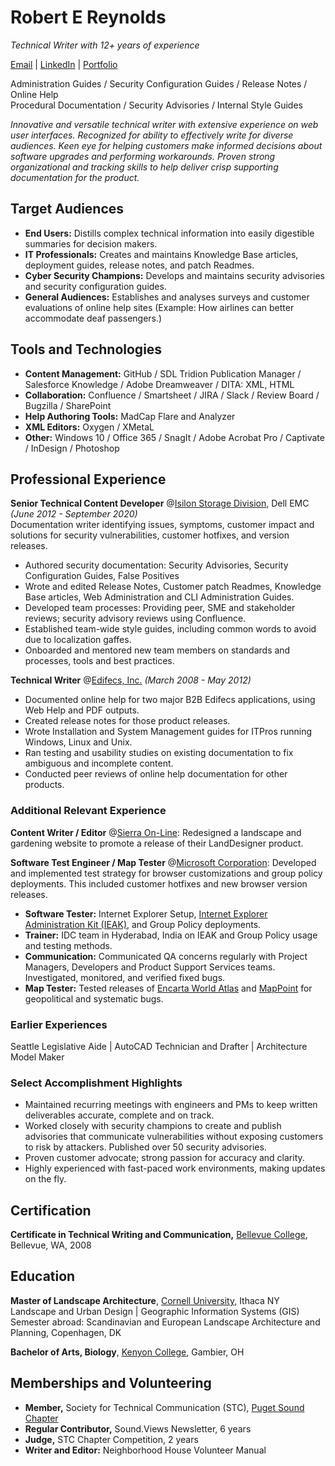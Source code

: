 # Robert E Reynolds

_Technical Writer with 12+ years of experience_

[Email](mailto:heyroberto@gmail.com)  |  [LinkedIn](https://linkedin.com/in/reynoldsrobert)  |  [Portfolio](https://github.com/robrey321/cv/blob/gh-pages/portfolio_descriptors.md)


Administration Guides / Security Configuration Guides / Release Notes / Online Help\
Procedural Documentation / Security Advisories / Internal Style Guides

_Innovative and versatile technical writer with extensive experience on web user interfaces. Recognized for ability to effectively write for diverse audiences. Keen eye for helping customers make informed decisions about software upgrades and performing workarounds. Proven strong organizational and tracking skills to help deliver crisp supporting documentation for the product._

## Target Audiences
- **End Users:** Distills complex technical information into easily digestible summaries for decision makers.
- **IT Professionals:** Creates and maintains Knowledge Base articles, deployment guides, release notes, and patch Readmes.
- **Cyber Security Champions:** Develops and maintains security advisories and security configuration guides.
- **General Audiences:** Establishes and analyses surveys and customer evaluations of online help sites (Example: How airlines can better accommodate deaf passengers.)

## Tools and Technologies
- **Content Management:** GitHub / SDL Tridion Publication Manager / Salesforce Knowledge / Adobe Dreamweaver / DITA: XML, HTML
- **Collaboration:** Confluence / Smartsheet / JIRA / Slack / Review Board / Bugzilla / SharePoint
- **Help Authoring Tools:** MadCap Flare and Analyzer
- **XML Editors:** Oxygen / XMetaL
- **Other:** Windows 10 / Office 365 / SnagIt / Adobe Acrobat Pro / Captivate / InDesign / Photoshop

## Professional Experience
**Senior Technical Content Developer**  @[Isilon Storage Division](https://www.delltechnologies.com/en-us/storage/isilon/onefs-operating-system.htm), Dell EMC _(June 2012 - September 2020)_<br>
Documentation writer identifying issues, symptoms, customer impact and solutions for security vulnerabilities, customer hotfixes, and version releases. 
- Authored security documentation: Security Advisories, Security Configuration Guides, False Positives
- Wrote and edited Release Notes, Customer patch Readmes, Knowledge Base articles, Web Administration and CLI Administration Guides.
- Developed team processes: Providing peer, SME and stakeholder reviews; security advisory reviews using Confluence. 
- Established team-wide style guides, including common words to avoid due to localization gaffes.
- Onboarded and mentored new team members on standards and processes, tools and best practices.


**Technical Writer** @[Edifecs, Inc.](https://www.edifecs.com/) _(March 2008 - May 2012)_
- Documented online help for two major B2B Edifecs applications, using Web Help and PDF outputs.
- Created release notes for those product releases. 
- Wrote Installation and System Management guides for ITPros running Windows, Linux and Unix.
- Ran testing and usability studies on existing documentation to fix ambiguous and incomplete content.
- Conducted peer reviews of online help documentation for other products.

### Additional Relevant Experience
**Content Writer / Editor** @[Sierra On-Line](https://en.wikipedia.org/wiki/Sierra_Entertainment): Redesigned a landscape and gardening website to promote a release of their LandDesigner product. 

**Software Test Engineer / Map Tester** @[Microsoft Corporation](https://www.microsoft.com): 
Developed and implemented test strategy for browser customizations and group policy deployments.  This included customer hotfixes and new browser version releases.
  - **Software Tester:** Internet Explorer Setup, [Internet Explorer Administration Kit (IEAK)](https://en.wikipedia.org/wiki/Internet_Explorer_Administration_Kit), and Group Policy deployments.
  - **Trainer:** IDC team in Hyderabad, India on IEAK and Group Policy usage and testing methods.
  - **Communication:** Communicated QA concerns regularly with Project Managers, Developers and Product Support Services teams. Investigated, monitored, and verified fixed bugs.
- **Map Tester:** Tested releases of [Encarta World Atlas](https://en.wikipedia.org/wiki/Encarta) and [MapPoint](https://en.wikipedia.org/wiki/Microsoft_MapPoint) for geopolitical and systematic bugs.

### Earlier Experiences
Seattle Legislative Aide | AutoCAD Technician and Drafter | Architecture Model Maker

### Select Accomplishment Highlights

- Maintained recurring meetings with engineers and PMs to keep written deliverables accurate, complete and on track. 
- Worked closely with security champions to create and publish advisories that communicate vulnerabilities without exposing customers to risk by attackers. Published over 50 security advisories. 
- Proven customer advocate; strong passion for accuracy and clarity. 
- Highly experienced with fast-paced work environments, making updates on the fly.

## Certification

**Certificate in Technical Writing and Communication,**  [Bellevue College](https://www.bellevuecollege.edu/ce/certificate-programs/), Bellevue, WA, 2008

## Education

**Master of Landscape Architecture**, 
[Cornell University](https://landscape.cals.cornell.edu/graduate/mla-3-year/), Ithaca NY\
Landscape and Urban Design | Geographic Information Systems (GIS)\
Semester abroad: Scandinavian and European Landscape Architecture and Planning, Copenhagen, DK

**Bachelor of Arts, Biology**,
[Kenyon College](https://www.kenyon.edu/), Gambier, OH

## Memberships and Volunteering

- **Member,** Society for Technical Communication (STC), [Puget Sound Chapter](https://www.stc-psc.org/)
- **Regular Contributor,** Sound.Views Newsletter, 6 years 
- **Judge,** STC Chapter Competition, 2 years
- **Writer and Editor:** Neighborhood House Volunteer Manual
